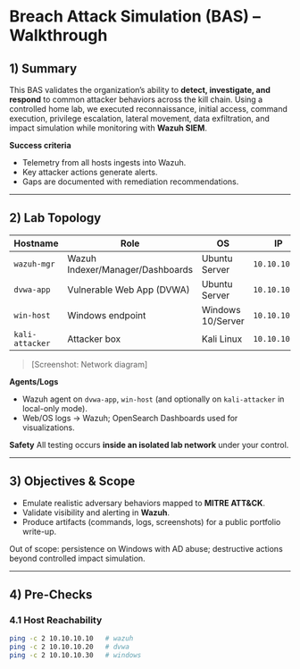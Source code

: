 # Breach Attack Simulation (BAS) – Walkthrough

## 1) Summary
This BAS validates the organization’s ability to **detect, investigate, and respond** to common attacker behaviors across the kill chain. Using a controlled home lab, we executed reconnaissance, initial access, command execution, privilege escalation, lateral movement, data exfiltration, and impact simulation while monitoring with **Wazuh SIEM**.

**Success criteria**
- Telemetry from all hosts ingests into Wazuh.
- Key attacker actions generate alerts.
- Gaps are documented with remediation recommendations.

---

## 2) Lab Topology

| Hostname       | Role                           | OS             | IP           |
|----------------|-------------------------------|----------------|--------------|
| `wazuh-mgr`    | Wazuh Indexer/Manager/Dashboards | Ubuntu Server | `10.10.10.10` |
| `dvwa-app`     | Vulnerable Web App (DVWA)     | Ubuntu Server | `10.10.10.20` |
| `win-host`     | Windows endpoint              | Windows 10/Server | `10.10.10.30` |
| `kali-attacker`| Attacker box                  | Kali Linux     | `10.10.10.40` |

> [Screenshot: Network diagram]

**Agents/Logs**
- Wazuh agent on `dvwa-app`, `win-host` (and optionally on `kali-attacker` in local-only mode).
- Web/OS logs → Wazuh; OpenSearch Dashboards used for visualizations.

**Safety**
All testing occurs **inside an isolated lab network** under your control.

---

## 3) Objectives & Scope
- Emulate realistic adversary behaviors mapped to **MITRE ATT&CK**.
- Validate visibility and alerting in **Wazuh**.
- Produce artifacts (commands, logs, screenshots) for a public portfolio write-up.

Out of scope: persistence on Windows with AD abuse; destructive actions beyond controlled impact simulation.

---

## 4) Pre-Checks

### 4.1 Host Reachability
```bash
ping -c 2 10.10.10.10   # wazuh
ping -c 2 10.10.10.20   # dvwa
ping -c 2 10.10.10.30   # windows

